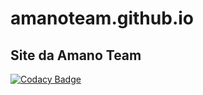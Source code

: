# amanoteam.github.io
Site da Amano Team
---
[![Codacy Badge](https://api.codacy.com/project/badge/Grade/78d675f6b6e34e00b3cb3c550f1bc7c8)](https://www.codacy.com/app/marminino/amanoteam.github.io?utm_source=github.com&amp;utm_medium=referral&amp;utm_content=AmanoTeam/amanoteam.github.io&amp;utm_campaign=Badge_Grade)
